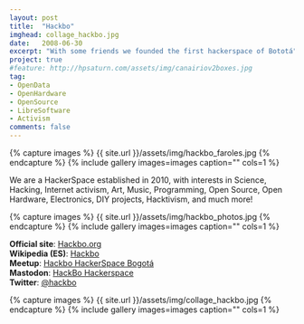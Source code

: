 ```yaml
---
layout: post
title:  "Hackbo"
imghead: collage_hackbo.jpg
date:   2008-06-30
excerpt: "With some friends we founded the first hackerspace of Bototá"
project: true
#feature: http://hpsaturn.com/assets/img/canairiov2boxes.jpg
tag:
- OpenData
- OpenHardware
- OpenSource
- LibreSoftware
- Activism
comments: false
---
```

   
{% capture images %}
  {{ site.url }}/assets/img/hackbo_faroles.jpg
{% endcapture %}
{% include gallery images=images caption="" cols=1 %}

We are a HackerSpace established in 2010, with interests in Science, Hacking, Internet activism, Art, Music, Programming, Open Source, Open Hardware, Electronics, DIY projects, Hacktivism, and much more!

{% capture images %}
  {{ site.url }}/assets/img/hackbo_photos.jpg
{% endcapture %}
{% include gallery images=images caption="" cols=1 %}

**Official site**: [Hackbo.org](http://hackbo.org/)  
**Wikipedia (ES)**: [Hackbo](https://es.wikipedia.org/wiki/Hackbo)  
**Meetup**: [Hackbo HackerSpace Bogotá](https://www.meetup.com/hackbo/)  
**Mastodon**: [HackBo Hackerspace](https://mastodon.cloud/@Hackbo@col.social)  
**Twitter**: [@hackbo](https://twitter.com/hackbo)  

{% capture images %}
  {{ site.url }}/assets/img/collage_hackbo.jpg
{% endcapture %}
{% include gallery images=images caption="" cols=1 %}
